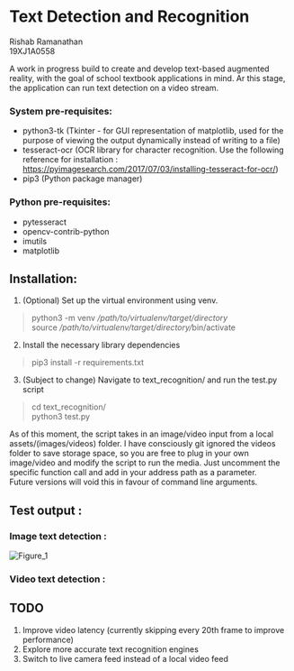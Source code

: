 # Text Detection and Recognition

Rishab Ramanathan   
19XJ1A0558

A work in progress build to create and develop text-based augmented reality, with the goal of school textbook applications in mind. Ar this stage, the application can run text detection on a video stream.

### System pre-requisites:
- python3-tk (Tkinter - for GUI representation of matplotlib, used for the purpose of viewing the output dynamically instead of writing to a file)
- tesseract-ocr (OCR library for character recognition. Use the following reference for installation : https://pyimagesearch.com/2017/07/03/installing-tesseract-for-ocr/)
- pip3 (Python package manager)

### Python pre-requisites:
- pytesseract
- opencv-contrib-python
- imutils
- matplotlib

## Installation:
1. (Optional) Set up the virtual environment using venv.
> python3 -m venv <em>/path/to/virtualenv/target/directory</em>  
> source <em>/path/to/virtualenv/target/directory/</em>bin/activate
2. Install the necessary library dependencies
> pip3 install -r requirements.txt
3. (Subject to change) Navigate to text_recognition/ and run the test.py script
> cd text_recognition/  
> python3 test.py

As of this moment, the script takes in an image/video input from a local assets/(images/videos) folder. I have consciously git ignored the videos folder to save storage space, so you are free to plug in your own image/video and modify the script to run the media. Just uncomment the specific function call and add in your address path as a parameter.  
Future versions will void this in favour of command line arguments.

## Test output :   
### Image text detection :  
![Figure_1](https://user-images.githubusercontent.com/53872723/220915066-50005c26-6810-4deb-a3f1-9c5b8fd1d388.png)

### Video text detection :

## TODO
1. Improve video latency (currently skipping every 20th frame to improve performance)
2. Explore more accurate text recognition engines
3. Switch to live camera feed instead of a local video feed
